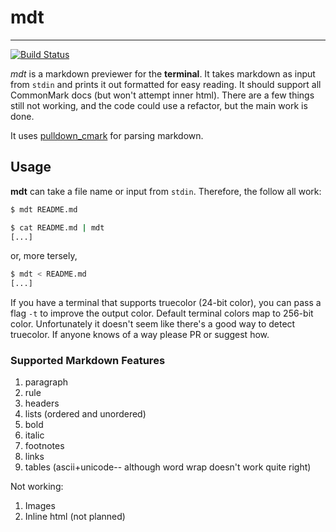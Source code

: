 # mdt

---

[![Build Status](https://travis-ci.org/leshow/mdt.svg?branch=master)](https://travis-ci.org/leshow/mdt)

_mdt_ is a markdown previewer for the **terminal**. It takes markdown as input from `stdin` and prints it out formatted for easy reading. It should support all CommonMark docs (but won't attempt inner html). There are a few things still not working, and the code could use a refactor, but the main work is done.

It uses [pulldown_cmark](http://www.github.com/google/pulldown-cmark) for parsing markdown.

## Usage

**mdt** can take a file name or input from `stdin`. Therefore, the follow all work:

```sh
$ mdt README.md
```

```sh
$ cat README.md | mdt
[...]
```

or, more tersely,

```sh
$ mdt < README.md
[...]
```

If you have a terminal that supports truecolor (24-bit color), you can pass a flag `-t` to improve the output color. Default terminal colors map to 256-bit color. Unfortunately it doesn't seem like there's a good way to detect truecolor. If anyone knows of a way please PR or suggest how.

### Supported Markdown Features

1.  paragraph
1.  rule
1.  headers
1.  lists (ordered and unordered)
1.  bold
1.  italic
1.  footnotes
1.  links
1.  tables (ascii+unicode-- although word wrap doesn't work quite right)

Not working:

1.  Images
1.  Inline html (not planned)
